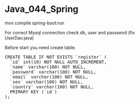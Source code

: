 # Java_044_Spring

mvn compile spring-boot:run

For correct Mysql connection check db, user and password (fix UserDao.java)

Before start you need create table.
<pre>
CREATE TABLE IF NOT EXISTS `register` (
  `id` int(10) NOT NULL AUTO_INCREMENT,
  `name` varchar(100) NOT NULL,
  `password` varchar(100) NOT NULL,
  `email` varchar(100) NOT NULL,
  `sex` varchar(100) NOT NULL,
  `country` varchar(100) NOT NULL,
  PRIMARY KEY (`id`)
);
</pre>